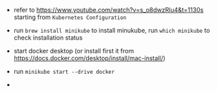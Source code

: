 - refer to https://www.youtube.com/watch?v=s_o8dwzRlu4&t=1130s starting from ```Kubernetes Configuration``` 

- run ```brew install minikube``` to install minukube, run ```which minikube``` to check 
installation status 
- start docker desktop (or install first it from https://docs.docker.com/desktop/install/mac-install/)
- run ```minikube start --drive docker```
-  